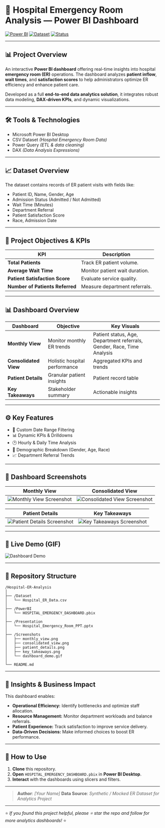 # 🏥 Hospital Emergency Room Analysis — Power BI Dashboard

[![Power BI](https://img.shields.io/badge/Microsoft-Power%20BI-yellow?logo=powerbi)](https://powerbi.microsoft.com/) [![Dataset](https://img.shields.io/badge/Dataset-CSV-blue)]() [![Status](https://img.shields.io/badge/Status-Completed-brightgreen)]()

---

## 📊 Project Overview

An interactive **Power BI dashboard** offering real-time insights into hospital **emergency room (ER)** operations. The dashboard analyzes **patient inflow**, **wait times**, and **satisfaction scores** to help administrators optimize ER efficiency and enhance patient care.

Developed as a full **end-to-end data analytics solution**, it integrates robust data modeling, **DAX-driven KPIs**, and dynamic visualizations.

---

## 🛠️ Tools & Technologies

* Microsoft Power BI Desktop
* CSV Dataset *(Hospital Emergency Room Data)*
* Power Query *(ETL & data cleaning)*
* DAX *(Data Analysis Expressions)*

---

## 📈 Dataset Overview

The dataset contains records of ER patient visits with fields like:

* Patient ID, Name, Gender, Age
* Admission Status (Admitted / Not Admitted)
* Wait Time (Minutes)
* Department Referral
* Patient Satisfaction Score
* Race, Admission Date

---

## 🎯 Project Objectives & KPIs

| KPI                             | Description                    |
| ------------------------------- | ------------------------------ |
| **Total Patients**              | Track ER patient volume.       |
| **Average Wait Time**           | Monitor patient wait duration. |
| **Patient Satisfaction Score**  | Evaluate service quality.      |
| **Number of Patients Referred** | Measure department referrals.  |

---

## 📊 Dashboard Overview

| Dashboard             | Objective                     | Key Visuals                                                            |
| --------------------- | ----------------------------- | ---------------------------------------------------------------------- |
| **Monthly View**      | Monitor monthly ER trends     | Patient status, Age, Department referrals, Gender, Race, Time Analysis |
| **Consolidated View** | Holistic hospital performance | Aggregated KPIs and trends                                             |
| **Patient Details**   | Granular patient insights     | Patient record table                                                   |
| **Key Takeaways**     | Stakeholder summary           | Actionable insights                                                    |

---

## ⚙️ Key Features

* 📆 Custom Date Range Filtering
* 📊 Dynamic KPIs & Drilldowns
* 🕑 Hourly & Daily Time Analysis
* 👥 Demographic Breakdown (Gender, Age, Race)
* 📈 Department Referral Trends

---

## 📸 Dashboard Screenshots

| Monthly View                                             | Consolidated View                                                  |
| -------------------------------------------------------- | ------------------------------------------------------------------ |
| ![Monthly View Screenshot](screenshots/monthly_view.png) | ![Consolidated View Screenshot](screenshots/consolidated_view.png) |

| Patient Details                                                | Key Takeaways                                              |
| -------------------------------------------------------------- | ---------------------------------------------------------- |
| ![Patient Details Screenshot](screenshots/patient_details.png) | ![Key Takeaways Screenshot](screenshots/key_takeaways.png) |

---

## 🎥 Live Demo (GIF)

![Dashboard Demo](screenshots/dashboard_demo.gif)

---

## 📂 Repository Structure

```
/Hospital-ER-Analysis
│
├── /Dataset
│   └── Hospital_ER_Data.csv
│
├── /PowerBI
│   └── HOSPITAL_EMERGENCY_DASHBOARD.pbix
│
├── /Presentation
│   └── Hospital_Emergency_Room_PPT.pptx
│
├── /Screenshots
│   ├── monthly_view.png
│   ├── consolidated_view.png
│   ├── patient_details.png
│   ├── key_takeaways.png
│   └── dashboard_demo.gif
│
└── README.md
```

---

## 🚀 Insights & Business Impact

This dashboard enables:

* **Operational Efficiency:** Identify bottlenecks and optimize staff allocation.
* **Resource Management:** Monitor department workloads and balance referrals.
* **Patient Experience:** Track satisfaction to improve service delivery.
* **Data-Driven Decisions:** Make informed choices to boost ER performance.

---

## 📌 How to Use

1. **Clone** this repository.
2. **Open** `HOSPITAL_EMERGENCY_DASHBOARD.pbix` in **Power BI Desktop**.
3. **Interact** with the dashboards using slicers and filters.

---

> **Author**: *\[Your Name]*
> **Data Source**: *Synthetic / Mocked ER Dataset for Analytics Project*

---

⭐ *If you found this project helpful, please ⭐ star the repo and follow for more analytics dashboards!* ⭐
